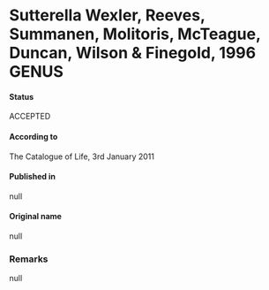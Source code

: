 Sutterella Wexler, Reeves, Summanen, Molitoris, McTeague, Duncan, Wilson & Finegold, 1996 GENUS
=======

#### Status
ACCEPTED

#### According to
The Catalogue of Life, 3rd January 2011

#### Published in
null

#### Original name
null

### Remarks
null